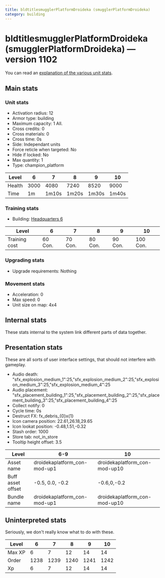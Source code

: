 ```yaml
---
title: bldtitlesmugglerPlatformDroideka (smugglerPlatformDroideka)
category: building
---
```


# bldtitlesmugglerPlatformDroideka (smugglerPlatformDroideka) — version 1102

You can read an [explanation  of the various unit stats](unitexplained.md).

## Main stats

### Unit stats

  * Activation radius: 12
  * Armor type: building
  * Maximum capacity: 1  All.
  * Cross credits: 0
  * Cross materials: 0
  * Cross time: 0s
  * Side: Independant units
  * Force reticle when targeted: No
  * Hide if locked: No
  * Max quantity: 1
  * Type: champion_platform

|Level |6   |7    |8    |9    |10   |
|------|----|-----|-----|-----|-----|
|Health|3000|4080 |7240 |8520 |9000 |
|Time  |1m  |1m10s|1m20s|1m30s|1m40s|


### Training stats

  * Building: [Headquarters 6](smugglerHQ.html)

|Level        |6      |7      |8      |9      |10      |
|-------------|-------|-------|-------|-------|--------|
|Training cost|60 Con.|70 Con.|80 Con.|90 Con.|100 Con.|


### Upgrading stats

  * Upgrade requirements: Nothing

### Movement stats

  * Acceleration: 0
  * Max speed: 0
  * Unit size on map: 4x4

## Internal stats

These stats internal to the system link different parts of data together.


## Presentation stats

These are all sorts of user interface settings, that should not interfere with gameplay.

  * Audio death: "sfx_explosion_medium_1":25,"sfx_explosion_medium_2":25,"sfx_explosion_medium_3":25,"sfx_explosion_medium_4":25
  * Audio placement: "sfx_placement_building_1":25,"sfx_placement_building_2":25,"sfx_placement_building_3":25,"sfx_placement_building_4":25
  * Collect notify: 0
  * Cycle time: 0s
  * Destruct FX: fx_debris_{0}x{1}
  * Icon camera position: 22.61,26.18,29.65
  * Icon lookat position: -0.48,1.51,-0.32
  * Stash order: 1000
  * Store tab: not_in_store
  * Tooltip height offset: 3.5

|Level            |6-9                         |10                           |
|-----------------|----------------------------|-----------------------------|
|Asset name       |droidekaplatform_con-mod-up1|droidekaplatform_con-mod-up10|
|Buff asset offset|-0.5, 0.0, -0.2             |-0.6,0,-0.2                  |
|Bundle name      |droidekaplatform_con-mod-up1|droidekaplatform_con-mod-up10|


## Uninterpreted stats

Seriously, we don't really know what to do with these.

|Level |6   |7   |8   |9   |10  |
|------|----|----|----|----|----|
|Max XP|6   |7   |12  |14  |14  |
|Order |1238|1239|1240|1241|1242|
|Xp    |6   |7   |12  |14  |14  |


